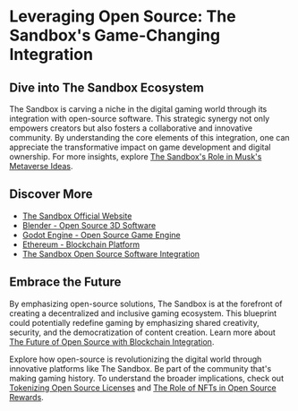 # Leveraging Open Source: The Sandbox's Game-Changing Integration

## Dive into The Sandbox Ecosystem

The Sandbox is carving a niche in the digital gaming world through its integration with open-source software. This strategic synergy not only empowers creators but also fosters a collaborative and innovative community. By understanding the core elements of this integration, one can appreciate the transformative impact on game development and digital ownership. For more insights, explore [The Sandbox's Role in Musk's Metaverse Ideas](https://www.license-token.com/wiki/the-sandbox-s-role-in-musk-s-metaverse-ideas).

## Discover More

- [The Sandbox Official Website](https://sandbox.game/)
- [Blender - Open Source 3D Software](https://www.blender.org/)
- [Godot Engine - Open Source Game Engine](https://godotengine.org/)
- [Ethereum - Blockchain Platform](https://ethereum.org/)
- [The Sandbox Open Source Software Integration](https://www.license-token.com/wiki/the-sandbox-open-source-software-integration)

## Embrace the Future

By emphasizing open-source solutions, The Sandbox is at the forefront of creating a decentralized and inclusive gaming ecosystem. This blueprint could potentially redefine gaming by emphasizing shared creativity, security, and the democratization of content creation. Learn more about [The Future of Open Source with Blockchain Integration](https://www.license-token.com/wiki/the-future-of-open-source-with-blockchain-integration).

Explore how open-source is revolutionizing the digital world through innovative platforms like The Sandbox. Be part of the community that's making gaming history. To understand the broader implications, check out [Tokenizing Open Source Licenses](https://www.license-token.com/wiki/tokenizing-open-source-licenses) and [The Role of NFTs in Open Source Rewards](https://www.license-token.com/wiki/the-role-of-nf-ts-in-open-source-rewards).
